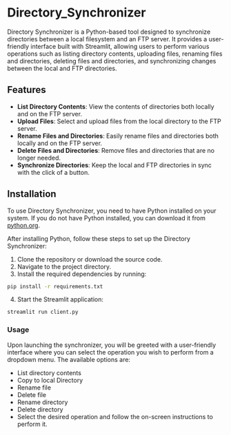 # Directory_Synchronizer

Directory Synchronizer is a Python-based tool designed to synchronize directories between a local filesystem and an FTP server. It provides a user-friendly interface built with Streamlit, allowing users to perform various operations such as listing directory contents, uploading files, renaming files and directories, deleting files and directories, and synchronizing changes between the local and FTP directories.

## Features

- **List Directory Contents**: View the contents of directories both locally and on the FTP server.
- **Upload Files**: Select and upload files from the local directory to the FTP server.
- **Rename Files and Directories**: Easily rename files and directories both locally and on the FTP server.
- **Delete Files and Directories**: Remove files and directories that are no longer needed.
- **Synchronize Directories**: Keep the local and FTP directories in sync with the click of a button.

## Installation

To use Directory Synchronizer, you need to have Python installed on your system. If you do not have Python installed, you can download it from [python.org](https://www.python.org/downloads/).

After installing Python, follow these steps to set up the Directory Synchronizer:

1. Clone the repository or download the source code.
2. Navigate to the project directory.
3. Install the required dependencies by running:

```sh
pip install -r requirements.txt
``` 
4. Start the Streamlit application:
```sh
streamlit run client.py
```
### Usage 
Upon launching the synchronizer, you will be greeted with a user-friendly interface where you can select the operation you wish to perform from a dropdown menu. 
The available options are:

- List directory contents
- Copy to local Directory
- Rename file
- Delete file
- Rename directory
- Delete directory
- Select the desired operation and follow the on-screen instructions to perform it.

